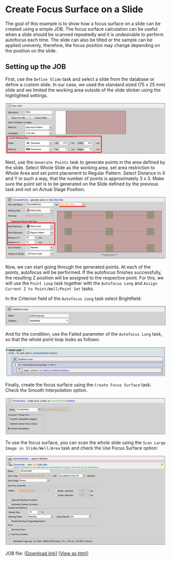 # Create Focus Surface on a Slide

The goal of this example is to show how a focus surface on a slide can be created using a simple JOB. The focus surface calculation can be useful when a slide should be scanned repeatedly and it is undesirable to perform autofocus each time. The slide can also be tilted or the sample can be applied unevenly, therefore, the focus position may change depending on the position on the slide.

## Setting up the JOB

First, use the `Define Slide` task and select a slide from the database or define a custom slide. In our case, we used the standard sized (75 x 25 mm) slide and we limited the working area outside of the slide sticker using the highlighted settings.

![Define Slide Task](../10-Create_focus_surface_slide/images/define_slide_task.png)

Next, use the `Generate Points` task to generate points in the area defined by the slide. Select Whole Slide as the working area, set area restriction to Whole Area and set point placement to Regular Pattern. Select Distance in X and Y in such a way, that the number of points is approximately 3 x 3. Make sure the point set is to be generated on the Slide defined by the previous task and not on Actual Stage Position.

![Generate Points Task](../10-Create_focus_surface_slide/images/generate_points_task.png)

Now, we can start going through the generated points. At each of the points, autofocus will be performed. If the autofocus finishes successfully, the resulting Z position will be assigned to the respective point. For this, we will use the `Point Loop` task together with the `Autofocus Long` and `Assign Current Z to Point/Well/Point Set` tasks.

In the Criterion field of the `Autofocus Long` task select Brightfield:

![AF Long Task](../10-Create_focus_surface_slide/images/af_long_task.png)

And for the condition, use the Failed parameter of the `Autofocus Long` task, so that the whole point loop looks as follows:

![Point Loop](../10-Create_focus_surface_slide/images/point_loop.png)

Finally, create the focus surface using the `Create Focus Surface` task. Check the Smooth Interpolation option.

![Create Focus Surface Task](../10-Create_focus_surface_slide/images/create_fs_task.png)

To use the focus surface, you can scan the whole slide using the `Scan Large Image in Slide/Well/Area` task and check the Use Focus Surface option:

![Usage of the FS in LI](../10-Create_focus_surface_slide/images/cd_and_li.png)

JOB file: <!---[[View on GitHub](10-SlideCreateFocusSurface.bin)]--> [[Download link](https://laboratory-imaging.github.io/JOBS-examples/NIS_v6.10/10-Create_focus_surface_slide/10-SlideCreateFocusSurface.bin)] [[View as html](https://laboratory-imaging.github.io/JOBS-examples/NIS_v6.10/10-Create_focus_surface_slide/10-SlideCreateFocusSurface.html)]